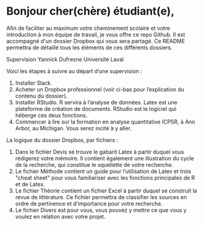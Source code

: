 # Bonjour cher(chère) étudiant(e),

Afin de faciliter au maximum votre cheminement scolaire et votre introduction à mon équipe de travail, je vous offre ce repo Github. Il est accompagné d'un dossier Dropbox qui vous sera partagé. Ce README permettra de détaillé tous les éléments de ces différents dossiers. 

Supervision
Yannick Dufresne Université Laval

Voici les étapes à suivre au départ d’une supervision :
1. Installer Slack.
2. Acheter un Dropbox professionnel (voir ci-bas pour l’explication du contenu du dossier).
3. Installer RStudio. R servira à l’analyse de données. Latex est une plateforme de création de documents. RStudio est le logiciel qui héberge ces deux fonctions.
4. Commencer à lire sur la formation en analyse quantitative ICPSR, à Ann Arbor, au Michigan. Vous serez incité à y aller.

La logique du dossier Dropbox, par fichiers :

1. Dans le fichier Devis se trouve le gabarit Latex à partir duquel vous rédigerez votre mémoire. Il contient également une illustration du cycle de la recherche, qui constitue le squellette de votre recherche.
2. Le fichier Méthode contient un guide pour l’utilisation de Latex et trois "cheat sheet" pour vous familiariser avec les fonctions principales de R et de Latex.
3. Le fichier Théorie contient un fichier Excel à partir duquel se construit la revue de littérature. Ce fichier permettra de classifier les sources en ordre de pertinence et d’importance pour votre recherche.
4. Le fichier Divers est pour vous, vous pouvez y mettre ce que vous y voulez en relation avec votre projet.